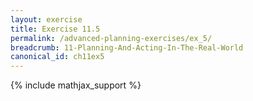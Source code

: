 ```yaml
---
layout: exercise
title: Exercise 11.5
permalink: /advanced-planning-exercises/ex_5/
breadcrumb: 11-Planning-And-Acting-In-The-Real-World
canonical_id: ch11ex5
---
```


{% include mathjax_support %}
